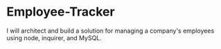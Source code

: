 # Employee-Tracker
 I will architect and build a solution for managing a company's employees using node, inquirer, and MySQL.
